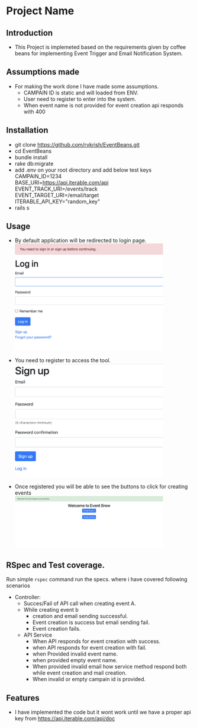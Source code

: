 # Project Name

## Introduction
- This Project is implemeted based on the requirements given by coffee beans for implementing Event Trigger and Email Notification System.
## Assumptions made
- For making the work done I have made some assumptions.
    - CAMPAIN ID is static and will loaded from ENV.
    - User need to register to enter into the system.
    - When event name is not provided for event creation api responds with 400

## Installation
- git clone https://github.com/rvkrish/EventBeans.git
- cd EventBeans
- bundle install
- rake db:migrate
- add .env on your root directory and add below test keys<br />
CAMPAIN_ID=1234<br />
BASE_URI=https://api.iterable.com/api<br />
EVENT_TRACK_URI=/events/track<br />
EVENT_TARGET_URI=/email/target<br />
ITERABLE_API_KEY="random_key"<br />
- rails s


## Usage

- By default application will be redirected to login page. <br />
  <img src='https://github.com/rvkrish/EventBeans/blob/e33fabd34ee8bec058bdec7d7b8e1b1e9c3cc08f/public/screenshots/Login.png' width='400'>

- You need to register to access the tool.<br />
  <img src='https://github.com/rvkrish/EventBeans/blob/e33fabd34ee8bec058bdec7d7b8e1b1e9c3cc08f/public/screenshots/Register.png' width='400'>
- Once registered you will be able to see the buttons to click for creating events<br />
  <img src='https://github.com/rvkrish/EventBeans/blob/e33fabd34ee8bec058bdec7d7b8e1b1e9c3cc08f/public/screenshots/home.png' width='400'>

## RSpec and Test coverage.

Run simple `rspec` command run the specs.
where i have covered following scenarios


- Controller:
  - Succes/Fail of API call when creating event A.
  - While creating event b 
    - creation and email sending successful.
    - Event creation is success but email sending fail.
    - Event creation fails.
  - API Service
    - When API responds for event creation with success.
    - when API responds for event creation with fail.
    - when Provided invalid event name.
    - when provided empty event name.
    - When provided invalid email how service method respond both while event creation and mail creation.
    - When invalid or empty campain id is provided. 


## Features
- I have implemented the code but it wont work until we have a proper api key from https://api.iterable.com/api/doc 


